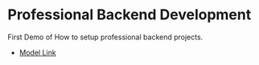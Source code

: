 # Professional Backend Development

First Demo of How to setup professional backend projects.
- [Model Link](https://app.eraser.io/workspace/YtPqZ1VogxGy1jzIDkzj)